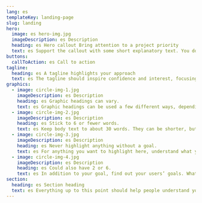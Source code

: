 ```yaml
---
lang: es
templateKey: landing-page
slug: landing
hero:
  image: es hero-img.jpg
  imageDescription: es Description
  heading: es Hero callout Bring attention to a project priority
  text: es Support the callout with some short explanatory text. You don’t need more than a couple of sentences.
buttons: 
  callToAction: es Call to action
tagline:
  heading: es A tagline highlights your approach
  text: es The tagline should inspire confidence and interest, focusing on the value that your overall approach offers to your audience. Use a heading typeface and keep your tagline to just a few words, and don’t confuse or mystify. Use the right side of the grid to explain the tagline a bit more. What are your goals? How do you do your work? Write in the present tense, and stay brief here. People who are interested can find details on internal pages.
graphics:
  - image: circle-img-1.jpg
    imageDescription: es Description
    heading: es Graphic headings can vary.
    text: es Graphic headings can be used a few different ways, depending on what your landing page is for. Highlight your values, specific program areas, or results.
  - image: circle-img-2.jpg
    imageDescription: es Description
    heading: es Stick to 6 or fewer words.
    text: es Keep body text to about 30 words. They can be shorter, but try to be somewhat balanced across all four. It creates a clean appearance with good spacing.
  - image: circle-img-3.jpg
    imageDescription: es Description
    heading: es Never highlight anything without a goal.
    text: es For anything you want to highlight here, understand what your users know now, and what activity or impression you want from them after they see it.
  - image: circle-img-4.jpg
    imageDescription: es Description
    heading: es Could also have 2 or 6.
    text: es In addition to your goal, find out your users’ goals. What do they want to know or do that supports your mission? Use these headings to show these.
section:
  heading: es Section heading
  text: es Everything up to this point should help people understand your agency or project who you are, your goal or mission, and how you approach it. Use this section to encourage them to act. Describe why they should get in touch here, and use an active verb on the button below. “Get in touch,” “Learn more,” and so on.
---
```

